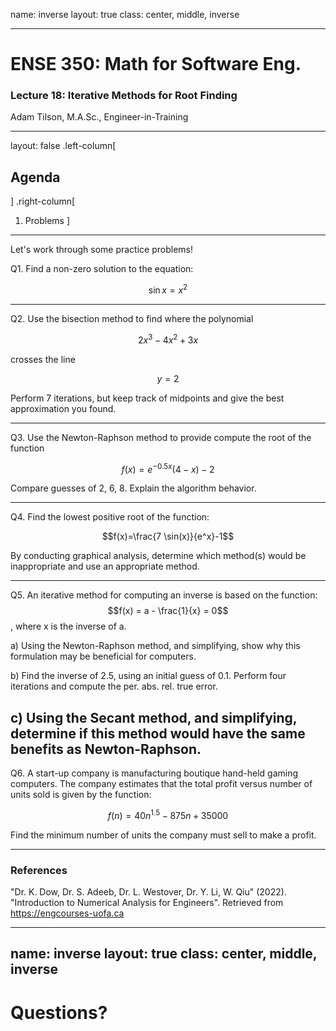 name: inverse
layout: true
class: center, middle, inverse

---

# ENSE 350: Math for Software Eng.

### Lecture 18: Iterative Methods for Root Finding

Adam Tilson, M.A.Sc., Engineer-in-Training

---

layout: false
.left-column[
  ## Agenda
]
.right-column[
1. Problems
]
---
Let's work through some practice problems!

Q1. Find a non-zero solution to the equation:

$$\sin x = x^2$$

---
Q2. Use the bisection method to find where the polynomial

$$2x^3-4x^2+3x$$

crosses the line

$$y=2$$

Perform 7 iterations, but keep track of midpoints and give the best approximation you found.

---
Q3. Use the Newton-Raphson method to provide compute the root of the function

$$f(x)=e^{-0.5x}(4-x)-2$$

Compare guesses of 2, 6, 8. Explain the algorithm behavior.

---
Q4. Find the lowest positive root of the function:

$$f(x)=\frac{7 \sin(x)}{e^x}-1$$

By conducting graphical analysis, determine which method(s) would be inappropriate and use an appropriate method.

---
Q5. An iterative method for computing an inverse is based on the function:
$$f(x) = a - \frac{1}{x} = 0$$, where x is the inverse of a.

a) Using the Newton-Raphson method, and simplifying, show why this formulation may be beneficial for computers.

b) Find the inverse of 2.5, using an initial guess of 0.1. Perform four iterations and compute the per. abs. rel. true error.

c) Using the Secant method, and simplifying, determine if this method would have the same benefits as Newton-Raphson.
---

Q6. A start-up company is manufacturing boutique hand-held gaming computers. The company estimates that the total profit versus number of units sold is given by the function:

$$f(n) = 40n^{1.5}-875n+35000$$

Find the minimum number of units the company must sell to make a profit.

---

### References

"Dr. K. Dow, Dr. S. Adeeb, Dr. L. Westover, Dr. Y. Li, W. Qiu" (2022). "Introduction to Numerical Analysis for Engineers". Retrieved from https://engcourses-uofa.ca 

---

name: inverse
layout: true
class: center, middle, inverse
---
# Questions?
